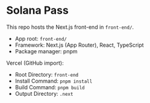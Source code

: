 # Solana Pass

This repo hosts the Next.js front-end in `front-end/`.

- App root: `front-end/`
- Framework: Next.js (App Router), React, TypeScript
- Package manager: pnpm

Vercel (GitHub import):
- Root Directory: `front-end`
- Install Command: `pnpm install`
- Build Command: `pnpm build`
- Output Directory: `.next`
